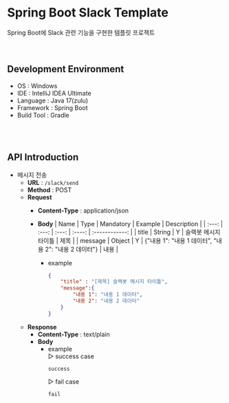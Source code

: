 # Spring Boot Slack Template
Spring Boot에 Slack 관련 기능을 구현한 템플릿 프로젝트  
<br><br>

## Development Environment
- OS : Windows
- IDE : IntelliJ IDEA Ultimate
- Language : Java 17(zulu)
- Framework : Spring Boot
- Build Tool : Gradle

<br><br>

## API Introduction
- 메시지 전송
    - **URL** : ```/slack/send```
    - **Method** : POST
    - **Request**
        - **Content-Type** : application/json
        - **Body**
          | Name | Type | Mandatory | Example | Description |
          | :---: | :---: | :---: | :----: | :------------: |
          | title | String | Y | 슬랙봇 메시지 타이틀 | 제목 |
          | message | Object | Y | {"내용 1": "내용 1 데이터", "내용 2": "내용 2 데이터"} | 내용 |

            - example
              ```json
              {
                  "title" : "[제목] 슬랙봇 메시지 타이틀",
                  "message":{
                      "내용 1": "내용 1 데이터",
                      "내용 2": "내용 2 데이터"
                  }
              }
              ```
    - **Response**
        - **Content-Type** : text/plain
        - **Body**
            - example  
              ▷ success case
              ```text
              success
              ```  
              ▷ fail case
              ```text
              fail
              ```  
